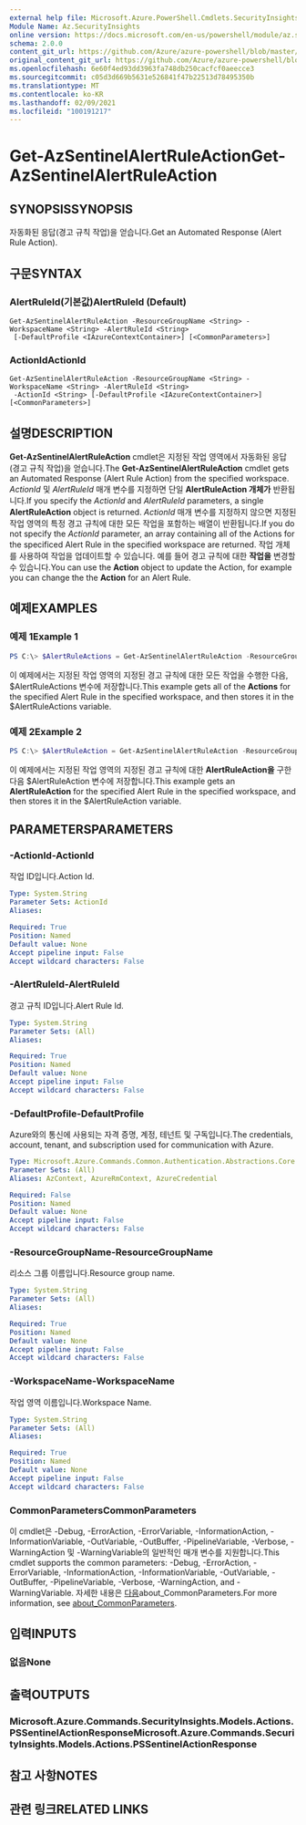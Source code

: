 ```yaml
---
external help file: Microsoft.Azure.PowerShell.Cmdlets.SecurityInsights.dll-Help.xml
Module Name: Az.SecurityInsights
online version: https://docs.microsoft.com/en-us/powershell/module/az.securityinsights/get-azsentinelalertruleaction
schema: 2.0.0
content_git_url: https://github.com/Azure/azure-powershell/blob/master/src/SecurityInsights/SecurityInsights/help/Get-AzSentinelAlertRuleAction.md
original_content_git_url: https://github.com/Azure/azure-powershell/blob/master/src/SecurityInsights/SecurityInsights/help/Get-AzSentinelAlertRuleAction.md
ms.openlocfilehash: 6e60f4ed93dd3963fa748db250cacfcf0aeecce3
ms.sourcegitcommit: c05d3d669b5631e526841f47b22513d78495350b
ms.translationtype: MT
ms.contentlocale: ko-KR
ms.lasthandoff: 02/09/2021
ms.locfileid: "100191217"
---
```

# <span data-ttu-id="2b505-101">Get-AzSentinelAlertRuleAction</span><span class="sxs-lookup"><span data-stu-id="2b505-101">Get-AzSentinelAlertRuleAction</span></span>

## <span data-ttu-id="2b505-102">SYNOPSIS</span><span class="sxs-lookup"><span data-stu-id="2b505-102">SYNOPSIS</span></span>
<span data-ttu-id="2b505-103">자동화된 응답(경고 규칙 작업)을 얻습니다.</span><span class="sxs-lookup"><span data-stu-id="2b505-103">Get an Automated Response (Alert Rule Action).</span></span>

## <span data-ttu-id="2b505-104">구문</span><span class="sxs-lookup"><span data-stu-id="2b505-104">SYNTAX</span></span>

### <span data-ttu-id="2b505-105">AlertRuleId(기본값)</span><span class="sxs-lookup"><span data-stu-id="2b505-105">AlertRuleId (Default)</span></span>
```
Get-AzSentinelAlertRuleAction -ResourceGroupName <String> -WorkspaceName <String> -AlertRuleId <String>
 [-DefaultProfile <IAzureContextContainer>] [<CommonParameters>]
```

### <span data-ttu-id="2b505-106">ActionId</span><span class="sxs-lookup"><span data-stu-id="2b505-106">ActionId</span></span>
```
Get-AzSentinelAlertRuleAction -ResourceGroupName <String> -WorkspaceName <String> -AlertRuleId <String>
 -ActionId <String> [-DefaultProfile <IAzureContextContainer>] [<CommonParameters>]
```

## <span data-ttu-id="2b505-107">설명</span><span class="sxs-lookup"><span data-stu-id="2b505-107">DESCRIPTION</span></span>
<span data-ttu-id="2b505-108">**Get-AzSentinelAlertRuleAction** cmdlet은 지정된 작업 영역에서 자동화된 응답(경고 규칙 작업)을 얻습니다.</span><span class="sxs-lookup"><span data-stu-id="2b505-108">The **Get-AzSentinelAlertRuleAction** cmdlet gets an Automated Response (Alert Rule Action) from the specified workspace.</span></span>
<span data-ttu-id="2b505-109">*ActionId* 및 *AlertRuleId* 매개 변수를 지정하면 단일 **AlertRuleAction 개체가** 반환됩니다.</span><span class="sxs-lookup"><span data-stu-id="2b505-109">If you specify the *ActionId* and *AlertRuleId* parameters, a single **AlertRuleAction** object is returned.</span></span>
<span data-ttu-id="2b505-110">*ActionId* 매개 변수를 지정하지 않으면 지정된 작업 영역의 특정 경고 규칙에 대한 모든 작업을 포함하는 배열이 반환됩니다.</span><span class="sxs-lookup"><span data-stu-id="2b505-110">If you do not specify the *ActionId* parameter, an array containing all of the Actions for the specificed Alert Rule in the specified workspace are returned.</span></span>
<span data-ttu-id="2b505-111">작업 개체를  사용하여 작업을 업데이트할 수 있습니다. 예를 들어 경고 규칙에 대한 **작업을** 변경할 수 있습니다.</span><span class="sxs-lookup"><span data-stu-id="2b505-111">You can use the **Action** object to update the Action, for example you can change the the **Action** for an Alert Rule.</span></span>

## <span data-ttu-id="2b505-112">예제</span><span class="sxs-lookup"><span data-stu-id="2b505-112">EXAMPLES</span></span>

### <span data-ttu-id="2b505-113">예제 1</span><span class="sxs-lookup"><span data-stu-id="2b505-113">Example 1</span></span>
```powershell
PS C:\> $AlertRuleActions = Get-AzSentinelAlertRuleAction -ResourceGroupName "MyResourceGroup" -WorkspaceName "MyWorkspaceName" -AlertRuleId "MyAlertRuleId"
```

<span data-ttu-id="2b505-114">이 예제에서는 지정된  작업 영역의 지정된 경고 규칙에 대한 모든 작업을 수행한 다음, $AlertRuleActions 변수에 저장합니다.</span><span class="sxs-lookup"><span data-stu-id="2b505-114">This example gets all of the **Actions** for the specified Alert Rule in the specified workspace, and then stores it in the $AlertRuleActions variable.</span></span>

### <span data-ttu-id="2b505-115">예제 2</span><span class="sxs-lookup"><span data-stu-id="2b505-115">Example 2</span></span>
```powershell
PS C:\> $AlertRuleAction = Get-AzSentinelAlertRuleAction -ResourceGroupName "MyResourceGroup" -WorkspaceName "MyWorkspaceName" -AlertRuleId "MyAlertRuleId" -ActionId "MyActionId"
```

<span data-ttu-id="2b505-116">이 예제에서는 지정된 작업 영역의 지정된 경고 규칙에 대한 **AlertRuleAction을** 구한 다음 $AlertRuleAction 변수에 저장합니다.</span><span class="sxs-lookup"><span data-stu-id="2b505-116">This example gets an **AlertRuleAction** for the specified Alert Rule in the specified workspace, and then stores it in the $AlertRuleAction variable.</span></span>

## <span data-ttu-id="2b505-117">PARAMETERS</span><span class="sxs-lookup"><span data-stu-id="2b505-117">PARAMETERS</span></span>

### <span data-ttu-id="2b505-118">-ActionId</span><span class="sxs-lookup"><span data-stu-id="2b505-118">-ActionId</span></span>
<span data-ttu-id="2b505-119">작업 ID입니다.</span><span class="sxs-lookup"><span data-stu-id="2b505-119">Action Id.</span></span>

```yaml
Type: System.String
Parameter Sets: ActionId
Aliases:

Required: True
Position: Named
Default value: None
Accept pipeline input: False
Accept wildcard characters: False
```

### <span data-ttu-id="2b505-120">-AlertRuleId</span><span class="sxs-lookup"><span data-stu-id="2b505-120">-AlertRuleId</span></span>
<span data-ttu-id="2b505-121">경고 규칙 ID입니다.</span><span class="sxs-lookup"><span data-stu-id="2b505-121">Alert Rule Id.</span></span>

```yaml
Type: System.String
Parameter Sets: (All)
Aliases:

Required: True
Position: Named
Default value: None
Accept pipeline input: False
Accept wildcard characters: False
```

### <span data-ttu-id="2b505-122">-DefaultProfile</span><span class="sxs-lookup"><span data-stu-id="2b505-122">-DefaultProfile</span></span>
<span data-ttu-id="2b505-123">Azure와의 통신에 사용되는 자격 증명, 계정, 테넌트 및 구독입니다.</span><span class="sxs-lookup"><span data-stu-id="2b505-123">The credentials, account, tenant, and subscription used for communication with Azure.</span></span>

```yaml
Type: Microsoft.Azure.Commands.Common.Authentication.Abstractions.Core.IAzureContextContainer
Parameter Sets: (All)
Aliases: AzContext, AzureRmContext, AzureCredential

Required: False
Position: Named
Default value: None
Accept pipeline input: False
Accept wildcard characters: False
```

### <span data-ttu-id="2b505-124">-ResourceGroupName</span><span class="sxs-lookup"><span data-stu-id="2b505-124">-ResourceGroupName</span></span>
<span data-ttu-id="2b505-125">리소스 그룹 이름입니다.</span><span class="sxs-lookup"><span data-stu-id="2b505-125">Resource group name.</span></span>

```yaml
Type: System.String
Parameter Sets: (All)
Aliases:

Required: True
Position: Named
Default value: None
Accept pipeline input: False
Accept wildcard characters: False
```

### <span data-ttu-id="2b505-126">-WorkspaceName</span><span class="sxs-lookup"><span data-stu-id="2b505-126">-WorkspaceName</span></span>
<span data-ttu-id="2b505-127">작업 영역 이름입니다.</span><span class="sxs-lookup"><span data-stu-id="2b505-127">Workspace Name.</span></span>

```yaml
Type: System.String
Parameter Sets: (All)
Aliases:

Required: True
Position: Named
Default value: None
Accept pipeline input: False
Accept wildcard characters: False
```

### <span data-ttu-id="2b505-128">CommonParameters</span><span class="sxs-lookup"><span data-stu-id="2b505-128">CommonParameters</span></span>
<span data-ttu-id="2b505-129">이 cmdlet은 -Debug, -ErrorAction, -ErrorVariable, -InformationAction, -InformationVariable, -OutVariable, -OutBuffer, -PipelineVariable, -Verbose, -WarningAction 및 -WarningVariable의 일반적인 매개 변수를 지원합니다.</span><span class="sxs-lookup"><span data-stu-id="2b505-129">This cmdlet supports the common parameters: -Debug, -ErrorAction, -ErrorVariable, -InformationAction, -InformationVariable, -OutVariable, -OutBuffer, -PipelineVariable, -Verbose, -WarningAction, and -WarningVariable.</span></span> <span data-ttu-id="2b505-130">자세한 내용은 [다음](http://go.microsoft.com/fwlink/?LinkID=113216)about_CommonParameters.</span><span class="sxs-lookup"><span data-stu-id="2b505-130">For more information, see [about_CommonParameters](http://go.microsoft.com/fwlink/?LinkID=113216).</span></span>

## <span data-ttu-id="2b505-131">입력</span><span class="sxs-lookup"><span data-stu-id="2b505-131">INPUTS</span></span>

### <span data-ttu-id="2b505-132">없음</span><span class="sxs-lookup"><span data-stu-id="2b505-132">None</span></span>
## <span data-ttu-id="2b505-133">출력</span><span class="sxs-lookup"><span data-stu-id="2b505-133">OUTPUTS</span></span>

### <span data-ttu-id="2b505-134">Microsoft.Azure.Commands.SecurityInsights.Models.Actions.PSSentinelActionResponse</span><span class="sxs-lookup"><span data-stu-id="2b505-134">Microsoft.Azure.Commands.SecurityInsights.Models.Actions.PSSentinelActionResponse</span></span>
## <span data-ttu-id="2b505-135">참고 사항</span><span class="sxs-lookup"><span data-stu-id="2b505-135">NOTES</span></span>

## <span data-ttu-id="2b505-136">관련 링크</span><span class="sxs-lookup"><span data-stu-id="2b505-136">RELATED LINKS</span></span>
